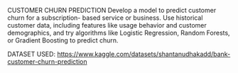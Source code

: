 CUSTOMER CHURN PREDICTION
Develop a model to predict customer churn for a subscription-
based service or business. Use historical customer data, including
features like usage behavior and customer demographics, and try
algorithms like Logistic Regression, Random Forests, or Gradient Boosting to predict churn.

DATASET USED:
https://www.kaggle.com/datasets/shantanudhakadd/bank-customer-churn-prediction
